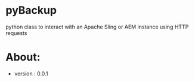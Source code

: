 # pyBackup
python class to interact with an Apache Sling or AEM instance using HTTP requests
 
# About:
- version : 0.0.1

